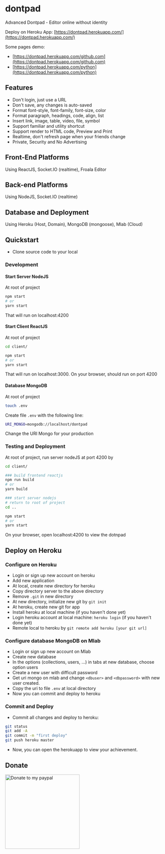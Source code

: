 # dontpad
Advanced Dontpad - Editor online without identity


Deploy on Heroku App: [https://dontpad.herokuapp.com/](https://dontpad.herokuapp.com/)

Some pages demo:
+ [https://dontpad.herokuapp.com/github.com](https://dontpad.herokuapp.com/github.com)
+ [https://dontpad.herokuapp.com/python](https://dontpad.herokuapp.com/python)


## Features
+ Don't login, just use a URL
+ Don't save, any changes is auto-saved
+ Format font-style, font-family, font-size, color
+ Format paragraph, headings, code, align, list
+ Insert link, image, table, video, file, symbol
+ Support familiar and utility shortcut
+ Support render to HTML code, Preview and Print
+ Realtime, don't refresh page when your friends change
+ Private, Security and No Advertising


## Front-End Platforms
Using ReactJS, Socket.IO (realtime), Froala Editor

## Back-end Platforms
Using NodeJS, Socket.IO (realtime)

## Database and Deployment
Using Heroku (Host, Domain), MongoDB (mongoose), Mlab (Cloud)

## Quickstart
+ Clone source code to your local

### Development

#### Start Server NodeJS
At root of project
```bash
npm start
# or
yarn start
```
That will run on localhost:4200

#### Start Client ReactJS
At root of project
```bash
cd client/

npm start
# or
yarn start
```
That will run on localhost:3000. On your browser, should run on port 4200


#### Database MongoDB
At root of project
```bash
touch .env
```
Create file `.env` with the following line:
```bash
URI_MONGO=mongodb://localhost/dontpad
```
Change the URI Mongo for your production


### Testing and Deployment
At root of project, run server nodeJS at port 4200 by
```bash
cd client/

### build frontend reactjs
npm run build
# or
yarn build

### start server nodejs
# return to root of project
cd ..

npm start
# or 
yarn start
```
On your browser, open localhost:4200 to view the dotnpad


## Deploy on Heroku
### Configure on Heroku
+ Login or sign up new account on heroku
+ Add new application
+ At local, create new directory for heroku
+ Copy directory server to the above directory
+ Remove `.git` in new directory
+ At new directory, initialize new git by `git init`
+ At heroku, create new git for app
+ Install heroku at local machine (if you haven't done yet)
+ Login heroku account at local machine: `heroku login` (if you haven't done yet)
+ Remote local to heroku by `git remote add heroku [your git url]`

### Configure database MongoDB on Mlab
+ Login or sign up new account on Mlab
+ Create new database
+ In the options (collections, users, ...) in tabs at new database, choose option users 
+ Create a new user with difficult password
+ Get uri mongo on mlab and change `<dbuser>` and `<dbpassword>` with new user created.
+ Copy the uri to file `.env` at local directory
+ Now you can commit and deploy to heroku

### Commit and Deploy
+ Commit all changes and deploy to heroku:
```bash
git status
git add -A
git commit -m "first deploy"
git push heroku master
```
+ Now, you can open the herokuapp to view your achievement.

## Donate

<a href="https://www.paypal.me/harisk305/5" target="_blank"><img src="https://i.imgur.com/4bN8fdy.jpg" alt="Donate to my paypal" width=240></a>
